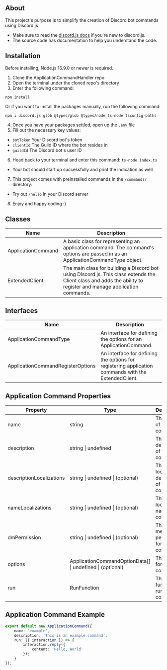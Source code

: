 ## About
This project's purpose is to simplify the creation of Discord bot commands using Discord.js
- Make sure to read the [discord.js docs](https://discord.js.org/#/docs/discord.js/main/general/welcome) if you're new to discord.js.
- The source code has documentation to help you understand the code.

## Installation

Before installing, Node.js 16.9.0 or newer is required.

1. Clone the ApplicationCommandHandler repo
2. Open the terminal under the cloned repo's directory
3. Enter the following command:
```
npm install
```
Or if you want to install the packages manually, run the following command:
```
npm i discord.js glob @types/glob @types/node ts-node tsconfig-paths
```
4. Once you have your packages settled, open up the `.env` file
5. Fill out the necessary key values:
- `botToken` Your Discord bot's token
- `clientId` The Guild ID where the bot resides in
- `guildId` The Discord bot's user ID
6. Head back to your terminal and enter this command: ``ts-node index.ts``
- Your bot should start up successfully and print the indication as well
7. This project comes with preinstalled commands in the `/commands/` directory:
- Try out `/hello` in your Discord server
8. Enjoy and happy coding :)
## Classes
| Name         | Description                                                                                                                                                     |
|--------------------|-----------------------------------------------------------------------------------------------------------------------------------------------------------------|
| ApplicationCommand | A basic class for representing an application command. The command's options are passed in as an ApplicationCommandType object.                                 |
| ExtendedClient     | The main class for building a Discord bot using Discord.js. This class extends the Client class and adds the ability to register and manage application commands. |

## Interfaces
| Name                                | Description                                                                                                                                                                   |
|------------------------------------------------|-----------------------------------------------------------------------------------------------------------------------------------------------------------------------------------|
| ApplicationCommandType                        | An interface for defining the options for an ApplicationCommand.                                                                                                                 |
| ApplicationCommandRegisterOptions             | An interface for defining the options for registering application commands with the ExtendedClient.                                                                            |
## Application Command Properties


| Property       | Type                                                                                 | Description                                                                                                                                                           |
|----------------|-------------------------------------------------------------------------------------|-----------------------------------------------------------------------------------------------------------------------------------------------------------------------|
| name           | string                                                                              | The name of the command                                                                                                                                              |
| description    | string &#124; undefined                                                            | The description of the command                                                                                                                                        |
| descriptionLocalizations | string &#124; undefined &#124; (optional)                                 | The localized description of the command                                                                                                                              |
| nameLocalizations | string &#124; undefined &#124; (optional)                                      | The localized name of the command                                                                                                                                     |
| dmPermission   | string &#124; undefined &#124; (optional)                                        | The direct message permission for the command                                                                                                                         |
| options        | ApplicationCommandOptionData[] &#124; undefined &#124; (optional)                  | The options for the command                                                                                                                                           |
| run            | RunFunction                                                                        | The function to run the command                                                                                                                                       |

## Application Command Example
```typescript
export default new ApplicationCommand({
    name: 'example',
    description: 'This is an example command',
    run: ({ interaction }) => {
        interaction.reply({
            content: 'Hello, World'
        });
    }
});

```


